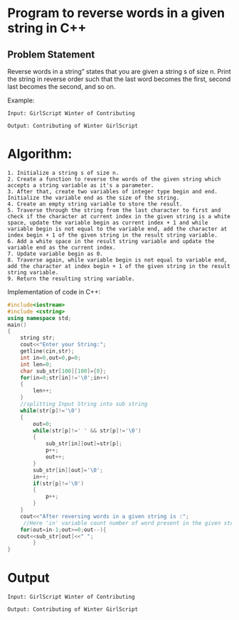 # Program to reverse words in a given string in C++

## Problem Statement
Reverse words in a string” states that you are given a string s of size n. Print the string in reverse order such that the last word becomes the first, second last becomes the second, and so on.

Example:
```
Input: GirlScript Winter of Contributing

Output: Contributing of Winter GirlScript
```

# Algorithm:
```
1. Initialize a string s of size n.
2. Create a function to reverse the words of the given string which accepts a string variable as it's a parameter.
3. After that, create two variables of integer type begin and end. Initialize the variable end as the size of the string.
4. Create an empty string variable to store the result.
5. Traverse through the string from the last character to first and check if the character at current index in the given string is a white space, update the variable begin as current index + 1 and while variable begin is not equal to the variable end, add the character at index begin + 1 of the given string in the result string variable.
6. Add a white space in the result string variable and update the variable end as the current index.
7. Update variable begin as 0.
8. Traverse again, while variable begin is not equal to variable end, add the character at index begin + 1 of the given string in the result string variable.
9. Return the resulting string variable.
``` 
Implementation of code in C++:
```C++
#include<iostream>
#include <cstring>
using namespace std;
main()
{
    string str;
    cout<<"Enter your String:";
    getline(cin,str);
    int in=0,out=0,p=0;
    int len=0;
    char sub_str[100][100]={0};
    for(in=0;str[in]!='\0';in++)
    {
        len++;
    }
    //splitting Input String into sub string
    while(str[p]!='\0')
    {
        out=0;
        while(str[p]!=' ' && str[p]!='\0')
        {
            sub_str[in][out]=str[p];
            p++;
            out++;
        }
        sub_str[in][out]='\0';
        in++;
        if(str[p]!='\0')
        {
            p++;
        }
    }
    cout<<"After reversing words in a given string is :";
     //Here 'in' variable count number of word present in the given string
    for(out=in-1;out>=0;out--){
   cout<<sub_str[out]<<" ";
        }
}
```
# Output
```
Input: GirlScript Winter of Contributing

Output: Contributing of Winter GirlScript
```